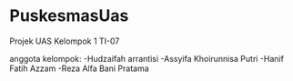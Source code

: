 # PuskesmasUas

Projek UAS Kelompok 1 
TI-07

anggota kelompok:
    -Hudzaifah arrantisi
    -Assyifa Khoirunnisa Putri
    -Hanif Fatih Azzam
    -Reza Alfa Bani Pratama
